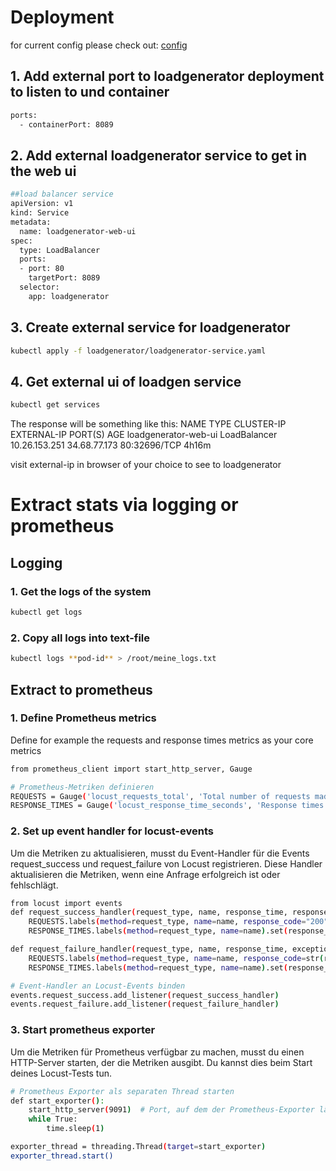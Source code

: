 # Deployment

for current config please check out: [config](../../src/loadgenerator)


## 1. Add external port to loadgenerator deployment to listen to und container
```sh
ports:
  - containerPort: 8089
```

## 2. Add external loadgenerator service to get in the web ui

```sh
##load balancer service
apiVersion: v1
kind: Service
metadata:
  name: loadgenerator-web-ui
spec:
  type: LoadBalancer
  ports:
  - port: 80
    targetPort: 8089
  selector:
    app: loadgenerator
```

## 3. Create external service for loadgenerator

```sh
kubectl apply -f loadgenerator/loadgenerator-service.yaml
```

## 4. Get external ui of loadgen service

```sh
kubectl get services
```

The response will be something like this:
NAME                    TYPE           CLUSTER-IP      EXTERNAL-IP    PORT(S)        AGE
loadgenerator-web-ui    LoadBalancer   10.26.153.251   34.68.77.173   80:32696/TCP   4h16m

visit external-ip in browser of your choice to see to loadgenerator


# Extract stats via logging or prometheus

## Logging


### 1. Get the logs of the system

```sh
kubectl get logs
```

### 2. Copy all logs into text-file

```sh
kubectl logs **pod-id** > /root/meine_logs.txt
```

## Extract to prometheus

### 1. Define Prometheus metrics

Define for example the requests and response times metrics as your core metrics

```sh
from prometheus_client import start_http_server, Gauge

# Prometheus-Metriken definieren
REQUESTS = Gauge('locust_requests_total', 'Total number of requests made', ['method', 'name', 'response_code'])
RESPONSE_TIMES = Gauge('locust_response_time_seconds', 'Response times in seconds', ['method', 'name'])
```

### 2. Set up event handler for locust-events

Um die Metriken zu aktualisieren, musst du Event-Handler für die Events request_success und request_failure von Locust registrieren. Diese Handler aktualisieren die Metriken, wenn eine Anfrage erfolgreich ist oder fehlschlägt.

```sh
from locust import events
def request_success_handler(request_type, name, response_time, response_length, **_):
    REQUESTS.labels(method=request_type, name=name, response_code="200").inc()
    RESPONSE_TIMES.labels(method=request_type, name=name).set(response_time / 1000.0)

def request_failure_handler(request_type, name, response_time, exception, response_length, response_code, **_):
    REQUESTS.labels(method=request_type, name=name, response_code=str(response_code)).inc()
    RESPONSE_TIMES.labels(method=request_type, name=name).set(response_time / 1000.0)

# Event-Handler an Locust-Events binden
events.request_success.add_listener(request_success_handler)
events.request_failure.add_listener(request_failure_handler)
```

### 3. Start prometheus exporter

Um die Metriken für Prometheus verfügbar zu machen, musst du einen HTTP-Server starten, der die Metriken ausgibt. Du kannst dies beim Start deines Locust-Tests tun.

```sh
# Prometheus Exporter als separaten Thread starten
def start_exporter():
    start_http_server(9091)  # Port, auf dem der Prometheus-Exporter läuft
    while True:
        time.sleep(1)

exporter_thread = threading.Thread(target=start_exporter)
exporter_thread.start()
```